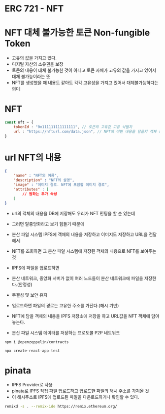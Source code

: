 # ERC 721 - NFT

# NFT 대체 불가능한 토큰 Non-fungible Token
- 고유의 값을 가지고 있다.
- 디지털 자산의 소유권을 보장
- 토큰의 내용이 대체 불가능한 것이 아니고 토큰 자체가 고유의 값을 가지고 있어서 대체 불가능이라는 뜻
- NFT를 생성했을 때 내용도 같아도 각각 고유성을 가지고 있어서 대체불가능하다는 의미

# NFT
```javascript
const nft = {
    tokenId : "0x111111111111111", // 토큰의 고유값 고유 식별자
    url : "https://nfturl.com/data.json", // NFT에 어떤 내용을 담을지 객체 경로
}

```

# url NFT의 내용
```json
{
    "name" : "NFT의 이름",
    "description" : "NFT의 설명",
    "image" : "이미지 경로. NFT에 포함할 이미지 경로",
    "attributes" : [
        // 원하는 추가 속성
    ]
}
```

- url의 객체의 내용을 DB에 저장해도 우리가 NFT 민팅을 할 순 있는데
- 그러면 탈중앙화라고 보기 힘들기 때문에
- 분산 파일 시스템 IPFS에 객체의 내용을 저장하고 이미지도 저장하고 URL을 전달해서
- NFT를 조회하면 그 분산 파일 시스템에 저장된 객체의 내용으로 NFT를 보여주는 것

- IPFS에 파일을 업로드하면
- 분산 네트워크, 중앙화 서버가 없이 여러 노드들이 분산 네트워크에 파일을 저장한다.(안정성)
- 무결성 및 보안 유지
- 업로드하면 파일의 경로는 고유한 주소를 가진다.(해시 기반)
- NFT에 담을 객체의 내용을 IPFS 저장소에 저장을 하고 URL값을 NFT 객체에 담아 놓는다.
- 분산 파일 시스템 데이터를 저장하는 프로토콜 P2P 네트워크

```sh
npm i @openzeppelin/contracts
```

```
npx create-react-app test
```

# pinata
- IPFS Provider로 사용
- pinata로 IPFS 직접 파일 업로드하고 업로드한 파일의 해시 주소를 가져올 것
- 이 해시주소로 IPFS에 업로드된 파일을 다운로드하거나 확인할 수 있다.


```sh
remixd -s . --remix-ide https://remix.ethereum.org/
```





